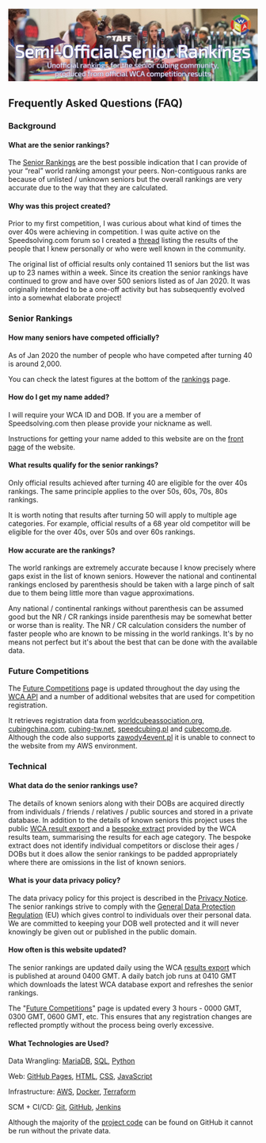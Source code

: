 ![alt text](img/logo.jpg "logo")
## Frequently Asked Questions (FAQ)

### Background

#### What are the senior rankings?

The [Senior Rankings](/wca-ipy-www/Senior_Rankings.html) are the best possible indication that I can provide of your “real” world ranking amongst your peers. Non-contiguous ranks are because of unlisted / unknown seniors but the overall rankings are very accurate due to the way that they are calculated.

#### Why was this project created?

Prior to my first competition, I was curious about what kind of times the over 40s were achieving in competition. I was quite active on the Speedsolving.com forum so I created a [thread](https://www.speedsolving.com/threads/how-fast-are-the-over-40s-in-competitions.54128/) listing the results of the people that I knew personally or who were well known in the community.

The original list of official results only contained 11 seniors but the list was up to 23 names within a week. Since its creation the senior rankings have continued to grow and have over 500 seniors listed as of Jan 2020. It was originally intended to be a one-off activity but has subsequently evolved into a somewhat elaborate project!



### Senior Rankings

#### How many seniors have competed officially?

As of Jan 2020 the number of people who have competed after turning 40 is around 2,000.

You can check the latest figures at the bottom of the [rankings](/wca-ipy-www/Senior_Rankings.html) page.

#### How do I get my name added?

I will require your WCA ID and DOB. If you are a member of Speedsolving.com then please provide your nickname as well.

Instructions for getting your name added to this website are on the [front page](README.md) of the website.

#### What results qualify for the senior rankings?

Only official results achieved after turning 40 are eligible for the over 40s rankings. The same principle applies to the over 50s, 60s, 70s, 80s rankings.

It is worth noting that results after turning 50 will apply to multiple age categories. For example, official results of a 68 year old competitor will be eligible for the over 40s, over 50s and over 60s rankings.

#### How accurate are the rankings?

The world rankings are extremely accurate because I know precisely where gaps exist in the list of known seniors. However the national and continental rankings enclosed by parenthesis should be taken with a large pinch of salt due to them being little more than vague approximations.

Any national / continental rankings without parenthesis can be assumed good but the NR / CR rankings inside parenthesis may be somewhat better or worse than is reality. The NR / CR calculation considers the number of faster people who are known to be missing in the world rankings. It's by no means not perfect but it's about the best that can be done with the available data.



### Future Competitions

The [Future Competitions](/wca-ipy-www/Future_Competitions.html) page is updated throughout the day using the [WCA API](https://github.com/thewca/worldcubeassociation.org/wiki) and a number of additional websites that are used for competition registration.

It retrieves registration data from [worldcubeassociation.org](https://www.worldcubeassociation.org/competitions), [cubingchina.com](https://cubingchina.com/competition), [cubing-tw.net](https://cubing-tw.net/event/), [speedcubing.pl](https://www.speedcubing.pl/) and [cubecomp.de](https://cubecomp.de/). Although the code also supports [zawody4event.pl](https://zawody4event.pl/#competitions) it is unable to connect to the website from my AWS environment.



### Technical

#### What data do the senior rankings use?

The details of known seniors along with their DOBs are acquired directly from individuals / friends / relatives / public sources and stored in a private database. In addition to the details of known seniors this project uses the public [WCA result export](https://www.worldcubeassociation.org/results/misc/export.html) and a [bespoke extract](https://github.com/Logiqx/wca-ipy/blob/master/sql/extract_senior_groups.sql) provided by the WCA results team, summarising the results for each age category. The bespoke extract does not identify individual competitors or disclose their ages / DOBs but it does allow the senior rankings to be padded appropriately where there are omissions in the list of known seniors.

#### What is your data privacy policy?

The data privacy policy for this project is described in the [Privacy Notice](Privacy_Notice.md). The senior rankings strive to comply with the [General Data Protection Regulation](https://en.wikipedia.org/wiki/General_Data_Protection_Regulation) (EU) which gives control to individuals over their personal data. We are committed to keeping your DOB well protected and it will never knowingly be given out or published in the public domain.

#### How often is this website updated?

The senior rankings are updated daily using the WCA [results export](https://www.worldcubeassociation.org/results/misc/export.html) which is published at around 0400 GMT. A daily batch job runs at 0410 GMT which downloads the latest WCA database export and refreshes the senior rankings.

The "[Future Competitions](/wca-ipy-www/Future_Competitions.html)" page is updated every 3 hours - 0000 GMT, 0300 GMT, 0600 GMT, etc. This ensures that any registration changes are reflected promptly without the process being overly excessive.

#### What  Technologies are Used?

Data Wrangling: [MariaDB](https://mariadb.org/), [SQL](https://en.wikipedia.org/wiki/SQL), [Python](https://www.python.org/)

Web: [GitHub Pages](https://pages.github.com/), [HTML](https://en.wikipedia.org/wiki/HTML), [CSS](https://en.wikipedia.org/wiki/Cascading_Style_Sheets), [JavaScript](https://en.wikipedia.org/wiki/JavaScript)

Infrastructure: [AWS](https://aws.amazon.com/), [Docker](https://www.docker.com/), [Terraform](https://www.terraform.io/)

SCM + CI/CD: [Git](https://git-scm.com/), [GitHub](https://github.com/), [Jenkins](https://jenkins.io/)

Although the majority of the [project code](https://github.com/Logiqx/wca-ipy) can be found on GitHub it cannot be run without the private data.
